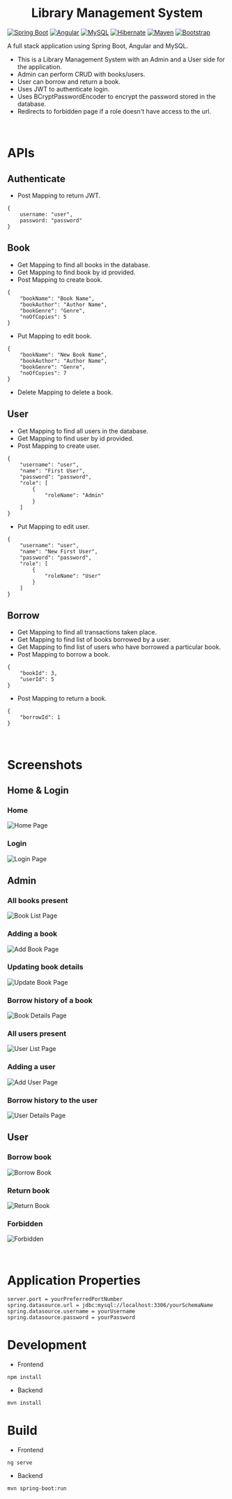 <h1 align="center">
    <br>
    Library Management System
    <br>
</h1>


[![Spring Boot](https://img.shields.io/badge/Spring-6DB33F?style=for-the-badge&logo=spring&logoColor=white)]()
[![Angular](https://img.shields.io/badge/Angular-DD0031?style=for-the-badge&logo=angular&logoColor=white)]()
[![MySQL](https://img.shields.io/badge/MySQL-00000F?style=for-the-badge&logo=mysql&logoColor=white)]()
[![Hibernate](https://img.shields.io/badge/Hibernate-59666C?style=for-the-badge&logo=Hibernate&logoColor=white)]()
[![Maven](https://img.shields.io/badge/apache_maven-C71A36?style=for-the-badge&logo=apachemaven&logoColor=white)]()
[![Bootstrap](https://img.shields.io/badge/Bootstrap-563D7C?style=for-the-badge&logo=bootstrap&logoColor=white)]()

A full stack application using Spring Boot, Angular and MySQL. 
* This is a Library Management System with an Admin and a User side for the application. 
* Admin can perform CRUD with books/users. 
* User can borrow and return a book. 
* Uses JWT to authenticate login.
* Uses BCryptPasswordEncoder to encrypt the password stored in the database.
* Redirects to forbidden page if a role doesn't have access to the url.
<br>

# APIs

## Authenticate
* Post Mapping to return JWT.
```
{
    username: "user",
    password: "password"
}
```

## Book
* Get Mapping to find all books in the database.
* Get Mapping to find book by id provided.
* Post Mapping to create book.
```
{
    "bookName": "Book Name",
    "bookAuthor": "Author Name",
    "bookGenre": "Genre",
    "noOfCopies": 5
}
```
* Put Mapping to edit book.
```
{
    "bookName": "New Book Name",
    "bookAuthor": "Author Name",
    "bookGenre": "Genre",
    "noOfCopies": 7
}
```
* Delete Mapping to delete a book.

## User
* Get Mapping to find all users in the database.
* Get Mapping to find user by id provided.
* Post Mapping to create user.
```
{
    "username": "user",
    "name": "First User",
    "password": "password",
    "role": [
        {
            "roleName": "Admin"
        }
    ]
}
```
* Put Mapping to edit user.
```
{
    "username": "user",
    "name": "New First User",
    "password": "password",
    "role": [
        {
            "roleName": "User"
        }
    ]
}
```

## Borrow
* Get Mapping to find all transactions taken place.
* Get Mapping to find list of books borrowed by a user.
* Get Mapping to find list of users who have borrowed a particular book.
* Post Mapping to borrow a book.
```
{
    "bookId": 3,
    "userId": 5
}
```
* Post Mapping to return a book.
```
{
    "borrowId": 1
}
```

<br>

# Screenshots

## Home & Login
### Home
![Home Page](./screenshots/home.png "Home Page")

### Login
![Login Page](./screenshots/login.png "Login Page")

## Admin
### All books present
![Book List Page](./screenshots/book_list.png "Book List Page")

### Adding a book
![Add Book Page](./screenshots/book_add.png "Add Book Page")

### Updating book details
![Update Book Page](./screenshots/book_update.png "Update Book Page")

### Borrow history of a book
![Book Details Page](./screenshots/book_details.png "Book Details Page")

### All users present
![User List Page](./screenshots/user_list.png "User List Page")

### Adding a user
![Add User  Page](./screenshots/user_add.png "Add User Page")

### Borrow history to the user
![User Details Page](./screenshots/user_details.png "User Details Page")

## User
### Borrow book
![Borrow Book](./screenshots/borrow_book.png "Borrow Book Page")

### Return book
![Return Book](./screenshots/return_book.png "Return Book Page")

### Forbidden
![Forbidden](./screenshots/forbidden.png "Forbidden Page")

<br>

# Application Properties
```
server.port = yourPreferredPortNumber
spring.datasource.url = jdbc:mysql://localhost:3306/yourSchemaName
spring.datasource.username = yourUsername
spring.datasource.password = yourPassword
```

# Development
* Frontend
```
npm install
```
* Backend
```
mvn install
```

# Build
* Frontend
```
ng serve
```

* Backend
```
mvn spring-boot:run
```
